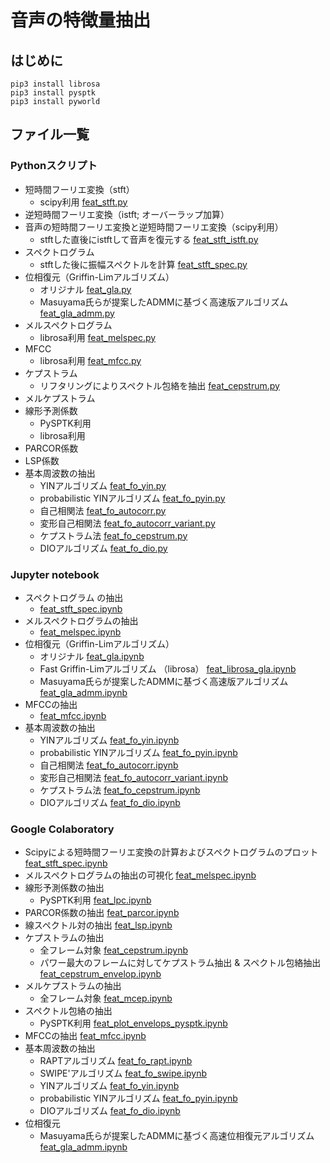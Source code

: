 # 音声の特徴量抽出

## はじめに
```
pip3 install librosa
pip3 install pysptk
pip3 install pyworld
```

## ファイル一覧
### Pythonスクリプト
- 短時間フーリエ変換（stft）
  - scipy利用 [feat_stft.py](https://github.com/tam17aki/speech_process_exercise/blob/master/SpeechAnalysis/feat_stft.py)
- 逆短時間フーリエ変換（istft; オーバーラップ加算）
- 音声の短時間フーリエ変換と逆短時間フーリエ変換（scipy利用）
  - stftした直後にistftして音声を復元する [feat_stft_istft.py](https://github.com/tam17aki/speech_process_exercise/blob/master/SpeechAnalysis/feat_stft_istft.py)
- スペクトログラム
  - stftした後に振幅スペクトルを計算 [feat_stft_spec.py](https://github.com/tam17aki/speech_process_exercise/blob/master/SpeechAnalysis/feat_stft_spec.py)
- 位相復元（Griffin-Limアルゴリズム）
  - オリジナル [feat_gla.py](https://github.com/tam17aki/speech_process_exercise/blob/master/SpeechAnalysis/feat_gla.py)
  - Masuyama氏らが提案したADMMに基づく高速版アルゴリズム [feat_gla_admm.py](https://github.com/tam17aki/speech_process_exercise/blob/master/SpeechAnalysis/feat_gla_admm.py)
- メルスペクトログラム
  - librosa利用 [feat_melspec.py](https://github.com/tam17aki/speech_process_exercise/blob/master/SpeechAnalysis/feat_melspec.py)
- MFCC
  - librosa利用 [feat_mfcc.py](https://github.com/tam17aki/speech_process_exercise/blob/master/SpeechAnalysis/feat_mfcc.py)
- ケプストラム
  - リフタリングによりスペクトル包絡を抽出 [feat_cepstrum.py](https://github.com/tam17aki/speech_process_exercise/blob/master/SpeechAnalysis/feat_cepstrum.py)
- メルケプストラム
- 線形予測係数
  - PySPTK利用
  - librosa利用
- PARCOR係数
- LSP係数
- 基本周波数の抽出
  - YINアルゴリズム [feat_fo_yin.py](https://github.com/tam17aki/speech_process_exercise/blob/master/SpeechAnalysis/feat_fo_yin.py)
  - probabilistic YINアルゴリズム [feat_fo_pyin.py](https://github.com/tam17aki/speech_process_exercise/blob/master/SpeechAnalysis/feat_fo_pyin.py)
  - 自己相関法 [feat_fo_autocorr.py](https://github.com/tam17aki/speech_process_exercise/blob/master/SpeechAnalysis/feat_fo_autocorr.py)
  - 変形自己相関法 [feat_fo_autocorr_variant.py](https://github.com/tam17aki/speech_process_exercise/blob/master/SpeechAnalysis/feat_fo_autocorr_variant.py)
  - ケプストラム法 [feat_fo_cepstrum.py](https://github.com/tam17aki/speech_process_exercise/blob/master/SpeechAnalysis/feat_fo_cepstrum.py)
  - DIOアルゴリズム [feat_fo_dio.py](https://github.com/tam17aki/speech_process_exercise/blob/master/SpeechAnalysis/feat_fo_dio.py)
### Jupyter notebook
- スペクトログラム の抽出
  - [feat_stft_spec.ipynb](https://nbviewer.org/github/tam17aki/speech_process_exercise/blob/master/SpeechAnalysis/feat_stft_spec.ipynb)
- メルスペクトログラムの抽出
  - [feat_melspec.ipynb](https://nbviewer.org/github/tam17aki/speech_process_exercise/blob/master/SpeechAnalysis/feat_melspec.ipynb)
- 位相復元（Griffin-Limアルゴリズム）
  - オリジナル [feat_gla.ipynb](https://nbviewer.org/github/tam17aki/speech_process_exercise/blob/master/SpeechAnalysis/feat_gla.ipynb)
  - Fast Griffin-Limアルゴリズム （librosa） [feat_librosa_gla.ipynb](https://nbviewer.org/github/tam17aki/speech_process_exercise/blob/master/SpeechAnalysis/feat_librosa_gla.ipynb)
  - Masuyama氏らが提案したADMMに基づく高速版アルゴリズム [feat_gla_admm.ipynb](https://nbviewer.org/github/tam17aki/speech_process_exercise/blob/master/SpeechAnalysis/feat_gla_admm.ipynb)
- MFCCの抽出
  - [feat_mfcc.ipynb](https://nbviewer.org/github/tam17aki/speech_process_exercise/blob/master/SpeechAnalysis/feat_mfcc.ipynb)
- 基本周波数の抽出
  - YINアルゴリズム [feat_fo_yin.ipynb](https://nbviewer.org/github/tam17aki/speech_process_exercise/blob/master/SpeechAnalysis/feat_fo_yin.ipynb)
  - probabilistic YINアルゴリズム [feat_fo_pyin.ipynb](https://nbviewer.org/github/tam17aki/speech_process_exercise/blob/master/SpeechAnalysis/feat_fo_pyin.ipynb)
  - 自己相関法 [feat_fo_autocorr.ipynb](https://nbviewer.org/github/tam17aki/speech_process_exercise/blob/master/SpeechAnalysis/feat_fo_autocorr.ipynb)
  - 変形自己相関法 [feat_fo_autocorr_variant.ipynb](https://nbviewer.org/github/tam17aki/speech_process_exercise/blob/master/SpeechAnalysis/feat_fo_autocorr_variant.ipynb)
  - ケプストラム法 [feat_fo_cepstrum.ipynb](https://nbviewer.org/github/tam17aki/speech_process_exercise/blob/master/SpeechAnalysis/feat_fo_cepstrum.ipynb)
  - DIOアルゴリズム [feat_fo_dio.ipynb](https://nbviewer.org/github/tam17aki/speech_process_exercise/blob/master/SpeechAnalysis/feat_fo_dio.ipynb)

### Google Colaboratory
- Scipyによる短時間フーリエ変換の計算およびスペクトログラムのプロット [feat_stft_spec.ipynb](https://colab.research.google.com/drive/1I6SrsgqwLfZItSAapMWzb-90lNLJWBZS?usp=sharing)
- メルスペクトログラムの抽出の可視化 [feat_melspec.ipynb](https://colab.research.google.com/drive/1B2pCOHnYpQ58-7WClpUxac6EPnRIO0Kh?usp=sharing)
- 線形予測係数の抽出
  - PySPTK利用 [feat_lpc.ipynb](https://colab.research.google.com/drive/1UkcgpdQWhqOm7spf6iqIyR-3ooLrXVQp?usp=sharing)
- PARCOR係数の抽出 [feat_parcor.ipynb](https://colab.research.google.com/drive/1AUQ2y_I0f8hTzQY0d2ZpZkfsi-15-Cpz?usp=sharing)
- 線スペクトル対の抽出 [feat_lsp.ipynb](https://colab.research.google.com/drive/1M4NEMCyosNnnexEZmfOqrjcykZF6SbJU?usp=sharing)
- ケプストラムの抽出
  - 全フレーム対象 [feat_cepstrum.ipynb](https://colab.research.google.com/drive/15EInBrNJ7REUJ1i5N0VUuL0RXC5nLZ-t?usp=sharing)
  - パワー最大のフレームに対してケプストラム抽出 & スペクトル包絡抽出 [feat_cepstrum_envelop.ipynb](https://colab.research.google.com/drive/1mt0lyDlp_UEcRjCBmacMPcW5rqxH-gFG?usp=sharing)
- メルケプストラムの抽出
  - 全フレーム対象 [feat_mcep.ipynb](https://colab.research.google.com/drive/1S97-ZIWyfCGJHryFnYMib22EPH7ImPAG?usp=sharing)
- スペクトル包絡の抽出
  - PySPTK利用 [feat_plot_envelops_pysptk.ipynb](https://colab.research.google.com/drive/1jcyS0NFXyeRFbgsKwsyoMiSpJyz3yM8O?usp=sharing)
- MFCCの抽出 [feat_mfcc.ipynb](https://colab.research.google.com/drive/1e-ujQqrWe0xNr-Adq6EQkFyO2YtmuWYr?usp=sharing)
- 基本周波数の抽出
  - RAPTアルゴリズム [feat_fo_rapt.ipynb](https://colab.research.google.com/drive/17RLdZ9v9sgvjFRwnI_3LvnrSxMXsBDao?usp=sharing)
  - SWIPE'アルゴリズム [feat_fo_swipe.ipynb](https://colab.research.google.com/drive/1j7y7abQwOuu9abhIts_jWhMyBEkUh8oa?usp=sharing)
  - YINアルゴリズム [feat_fo_yin.ipynb](https://colab.research.google.com/drive/1DuhkR82bHLJibmr5IDFP2-8qUIUDpj9P?usp=sharing)
  - probabilistic YINアルゴリズム [feat_fo_pyin.ipynb](https://colab.research.google.com/drive/10XZvN6V7BZLNwextRxBrpNmpwUnbzR9T?usp=sharing)
  - DIOアルゴリズム [feat_fo_dio.ipynb](https://colab.research.google.com/drive/1AGfo-DcMdPGmA5903Ffhl6QzALn8AFhR?usp=sharing)
- 位相復元
  - Masuyama氏らが提案したADMMに基づく高速位相復元アルゴリズム [feat_gla_admm.ipynb](https://colab.research.google.com/drive/1zUkhSgUgxmxBzjJZBwnRcz9yXvxxNDZT?usp=sharing)
